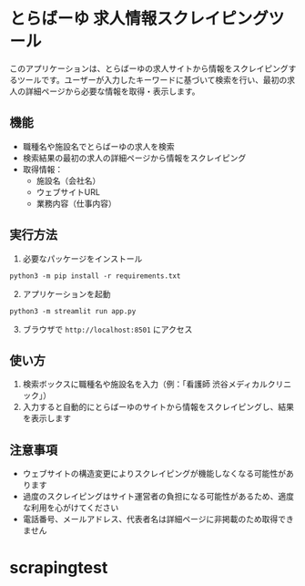 # とらばーゆ 求人情報スクレイピングツール

このアプリケーションは、とらばーゆの求人サイトから情報をスクレイピングするツールです。ユーザーが入力したキーワードに基づいて検索を行い、最初の求人の詳細ページから必要な情報を取得・表示します。

## 機能

- 職種名や施設名でとらばーゆの求人を検索
- 検索結果の最初の求人の詳細ページから情報をスクレイピング
- 取得情報：
  - 施設名（会社名）
  - ウェブサイトURL
  - 業務内容（仕事内容）

## 実行方法

1. 必要なパッケージをインストール
```
python3 -m pip install -r requirements.txt
```

2. アプリケーションを起動
```
python3 -m streamlit run app.py
```

3. ブラウザで `http://localhost:8501` にアクセス

## 使い方

1. 検索ボックスに職種名や施設名を入力（例：「看護師 渋谷メディカルクリニック」）
2. 入力すると自動的にとらばーゆのサイトから情報をスクレイピングし、結果を表示します

## 注意事項

- ウェブサイトの構造変更によりスクレイピングが機能しなくなる可能性があります
- 過度のスクレイピングはサイト運営者の負担になる可能性があるため、適度な利用を心がけてください
- 電話番号、メールアドレス、代表者名は詳細ページに非掲載のため取得できません
# scrapingtest
